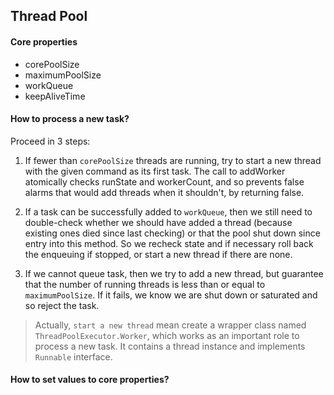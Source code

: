 ## Thread Pool
#### Core properties
- corePoolSize
- maximumPoolSize
- workQueue
- keepAliveTime

#### How to process a new task?
Proceed in 3 steps:
1. If fewer than `corePoolSize` threads are running, try to start a new
   thread with the given command as its first task. The call to
   addWorker atomically checks runState and workerCount, and so prevents
   false alarms that would add threads when it shouldn't, by returning
   false.

2. If a task can be successfully added to `workQueue`, then we still
   need to double-check whether we should have added a thread (because
   existing ones died since last checking) or that the pool shut down
   since entry into this method. So we recheck state and if necessary
   roll back the enqueuing if stopped, or start a new thread if there
   are none.

3. If we cannot queue task, then we try to add a new thread, but
   guarantee that the number of running threads is less than or equal to
   `maximumPoolSize`. If it fails, we know we are shut down or saturated
   and so reject the task.
   
> Actually, `start a new thread` mean create a wrapper class named
> `ThreadPoolExecutor.Worker`, which works as an important role to
> process a new task. It contains a thread instance and implements
> `Runnable` interface.

#### How to set values to core properties?